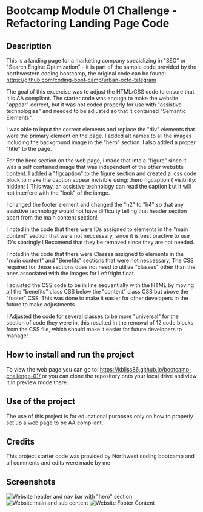 # Bootcamp Module 01 Challenge - Refactoring Landing Page Code

## Description
This is a landing page for a marketing company specializing in "SEO" or "Search Engine Optimization" - it is part of the sample code provided by the northwestern coding bootcamp, the original code can be found: https://github.com/coding-boot-camp/urban-octo-telegram

The goal of this excercise was to adjust the HTML/CSS code to ensure that it is AA compliant. The starter code was enough to make the website "appear" correct, but it was not coded properly for use with "assistive technologies" and needed to be adjusted so that it contained "Semantic Elements".

I was able to input the correct elements and replace the "div" elements that were the primary element on the page. I added alt names to all the images including the background image in the "hero" section. I also added a proper "title" to the page. 

For the hero section on the web page, i made that into a "figure" since it was a self contained image that was independent of the other webstite content. I added a "figcaption" to the figure section and created a .css code block to make the caption appear invisible using:
    .hero figcaption {
    visibility: hidden;
    }
This way, an assistive technology can read the caption but it will not interfere with the "look" of the iamge.

I changed the footer element and changed the "h2" to "h4" so that any assistive technology would not have difficulty telling that header section apart from the main content section!

I noted in the code that there were IDs assigned to elements in the "main content" section that were not neccessary, since it is best practive to use ID's sparingly I Recomend that they be removed since they are not needed.

I noted in the code that there were Classes assigned to elements in the "main content" and "Benefits" sections that were not neccessary, The CSS required for those sections does not need to utilize "classes" other than the ones associated with the images for Left/right float.

I adjusted the CSS code to be in line sequentially with the HTML by moving all the "benefits" class CSS below the "content" class CSS but above the "footer" CSS. This was done to make it easier for other developers in the future to make adjustments.

I Adjusted the code for several classes  to be more "universal" for the section of code they were in, this resulted in the removal of 12 code blocks from the CSS file, which should make it easier for future developers to manage!

## How to install and run the project
To view the web page you can go to: https://kbliss86.github.io/bootcamp-challenge-01/ or you can clone the repository onto your local drive and view it in preview mode there.

## Use of the project
The use of this project is for educational purposes only on how to properly set up a web page to be AA compliant.

## Credits
This project starter code was provided by Northwest coding bootcamp and all comments and edits were made by me

## Screenshots
![Website header and nav bar with "hero" section](/bootcamp-challenge-01/assets/images/Horiseon%20SC%20-01.PNG)
![Website main and sub content](/bootcamp-challenge-01/assets/images/Horiseon%20SC%20-02.PNG)
![Website Footer Content](/bootcamp-challenge-01/assets/images/Horiseon%20SC%20-03.PNG)

